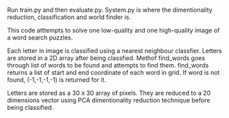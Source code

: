 Run train.py and then evaluate.py. 
System.py is where the dimentionality reduction, classification and world finder is.

This code atttempts to solve one low-quality and one high-quality image of a word search puzzles.

Each letter in image is classified using a nearest neighbour classfier. Letters are stored in a 2D array 
after being classfied. Methof find_words goes through list of words to be found and attempts to find them.
find_words returns a list of start and end coordinate of each word in grid. If word is not found, 
(-1,-1,-1,-1) is returned for it. 

Letters are stored as a 30 x 30 array of pixels. They are reduced to a 20 dimensions vector using
PCA dimentionality reduction technique before being classified.
